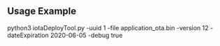 ## Usage Example

python3 iotaDeployTool.py -uuid 1 -file application_ota.bin -version 12 -dateExpiration 2020-06-05 -debug true
